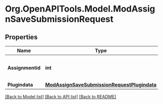 # Org.OpenAPITools.Model.ModAssignSaveSubmissionRequest

## Properties

Name | Type | Description | Notes
------------ | ------------- | ------------- | -------------
**Assignmentid** | **int** | The assignment id to operate on | 
**Plugindata** | [**ModAssignSaveSubmissionRequestPlugindata**](ModAssignSaveSubmissionRequestPlugindata.md) |  | 

[[Back to Model list]](../README.md#documentation-for-models) [[Back to API list]](../README.md#documentation-for-api-endpoints) [[Back to README]](../README.md)

